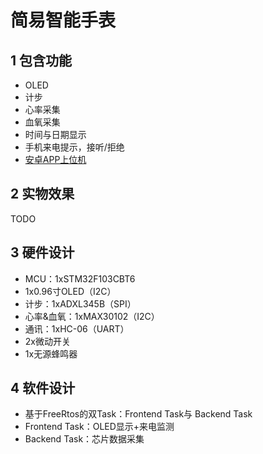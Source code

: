 # 简易智能手表
## 1 包含功能
* OLED
* 计步
* 心率采集
* 血氧采集
* 时间与日期显示
* 手机来电提示，接听/拒绝
* [安卓APP上位机](https://github.com/B777B2056/SmartWatchMobileAPP)

## 2 实物效果
TODO

## 3 硬件设计
* MCU：1xSTM32F103CBT6
* 1x0.96寸OLED（I2C）
* 计步：1xADXL345B（SPI）
* 心率&血氧：1xMAX30102（I2C）
* 通讯：1xHC-06（UART）
* 2x微动开关
* 1x无源蜂鸣器

## 4 软件设计
* 基于FreeRtos的双Task：Frontend Task与 Backend Task
* Frontend Task：OLED显示+来电监测
* Backend Task：芯片数据采集
